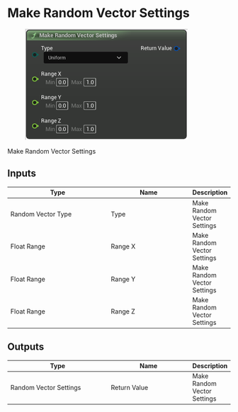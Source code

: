 # Make Random Vector Settings

<div align="left" data-full-width="false">

<figure><img src="Make_Random_Vector_Settings.png" alt=""><figcaption></figcaption></figure>

</div>

Make Random Vector Settings

## Inputs

<table>
<thead><tr><th width="250">Type</th><th width="200">Name</th><th>Description</th></tr></thead>
<tbody>
<tr><td>Random Vector Type</td><td>Type</td><td>Make Random Vector Settings</td></tr>
<tr><td>Float Range</td><td>Range X</td><td>Make Random Vector Settings</td></tr>
<tr><td>Float Range</td><td>Range Y</td><td>Make Random Vector Settings</td></tr>
<tr><td>Float Range</td><td>Range Z</td><td>Make Random Vector Settings</td></tr>
</tbody>
</table>

## Outputs

<table>
<thead><tr><th width="250">Type</th><th width="200">Name</th><th>Description</th></tr></thead>
<tbody>
<tr><td>Random Vector Settings</td><td>Return Value</td><td>Make Random Vector Settings</td></tr>
</tbody>
</table>